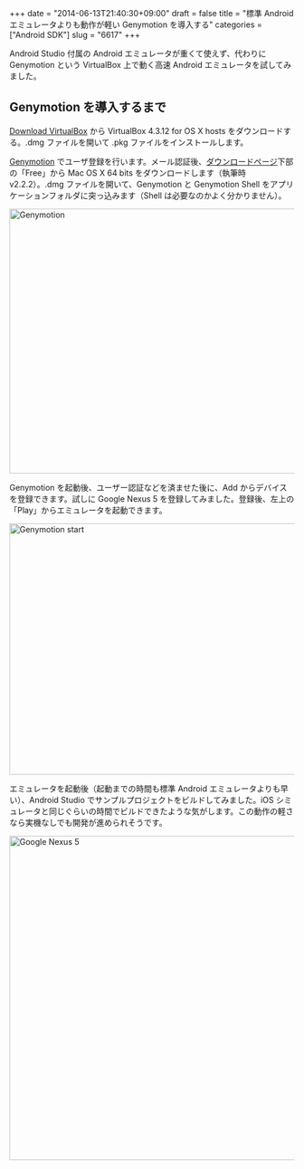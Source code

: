 +++
date = "2014-06-13T21:40:30+09:00"
draft = false
title = "標準 Android エミュレータよりも動作が軽い Genymotion を導入する"
categories = ["Android SDK"]
slug = "6617"
+++

Android Studio 付属の Android エミュレータが重くて使えず、代わりに Genymotion という VirtualBox 上で動く高速 Android エミュレータを試してみました。

<h2>Genymotion を導入するまで</h2>

<a href="https://www.virtualbox.org/wiki/Downloads" target="_blank">Download VirtualBox</a> から VirtualBox 4.3.12 for OS X hosts をダウンロードする。.dmg ファイルを開いて .pkg ファイルをインストールします。

<a href="http://www.genymotion.com/" target="_blank">Genymotion</a> でユーザ登録を行います。メール認証後、<a href="https://shop.genymotion.com/index.php?controller=order-opc" target="_blank">ダウンロードページ</a>下部の「Free」から Mac OS X 64 bits をダウンロードします（執筆時 v2.2.2）。.dmg ファイルを開いて、Genymotion と Genymotion Shell をアプリケーションフォルダに突っ込みます（Shell は必要なのかよく分かりません）。

<img class="align-center" src="/images/2014/06/Genymotion.jpg" alt="Genymotion" title="Genymotion.jpg" border="0" width="640" height="468" />

Genymotion を起動後、ユーザー認証などを済ませた後に、Add からデバイスを登録できます。試しに Google Nexus 5 を登録してみました。登録後、左上の「Play」からエミュレータを起動できます。

<img class="align-center" src="/images/2014/06/Genymotion_start.jpg" alt="Genymotion start" title="Genymotion_start.jpg" border="0" width="569" height="444" />

エミュレータを起動後（起動までの時間も標準 Android エミュレータよりも早い）、Android Studio でサンプルプロジェクトをビルドしてみました。iOS シミュレータと同じぐらいの時間でビルドできたような気がします。この動作の軽さなら実機なしでも開発が進められそうです。

<img class="align-center" src="/images/2014/06/Google-Nexus-5.jpg" alt="Google Nexus 5" title="Google Nexus 5.jpg" border="0" width="728" height="573" />
